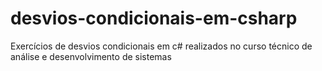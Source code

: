 # desvios-condicionais-em-csharp
Exercícios de desvios condicionais em c# realizados no curso técnico de análise e desenvolvimento de sistemas 
